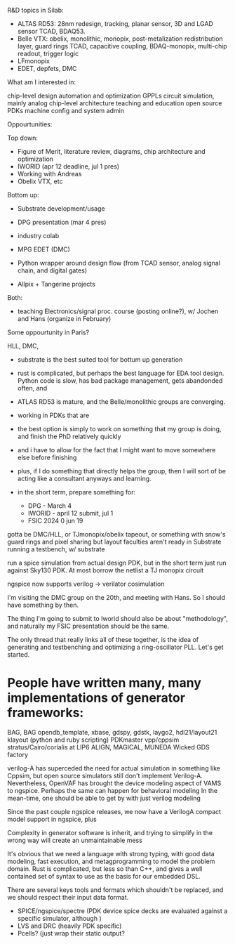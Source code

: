 R&D topics in Silab:
- ALTAS RD53: 28nm redesign, tracking, planar sensor, 3D and LGAD sensor TCAD, BDAQ53.
- Belle VTX: obelix, monolithic, monopix, post-metalization redistribution layer, guard rings TCAD, capacitive coupling, BDAQ-monopix, multi-chip readout, trigger logic
- LFmonopix
- EDET, depfets, DMC


What am I interested in:

chip-level design automation and optimization
GPPLs
circuit simulation, mainly analog
chip-level architecture
teaching and education
open source PDKs
machine config and system admin

Oppourtunities:

Top down:
- Figure of Merit, literature review, diagrams, chip architecture and optimization
- IWORID (apr 12 deadline, jul 1 pres)
- Working with Andreas
- Obelix VTX, etc

Bottom up:
- Substrate development/usage
- DPG presentation (mar 4 pres)

- industry colab
- MPG EDET (DMC)
- Python wrapper around design flow (from TCAD sensor, analog signal chain, and digital gates)
- Allpix + Tangerine projects

Both:
- teaching Electronics/signal proc. course (posting online?), w/ Jochen and Hans (organize in February)


Some oppourtunity in Paris?



HLL, DMC,

- substrate is the best suited tool for bottum up generation
- rust is complicated, but perhaps the best language for EDA tool design. Python code is slow, has bad package management, gets abandonded often, and 
- ATLAS RD53 is mature, and the Belle/monolithic groups are converging.
- working in PDKs that are 

- the best option is simply to work on something that my group is doing, and finish the PhD relatively quickly
- and i have to allow for the fact that I might want to move somewhere else before finishing
- plus, if I do something that directly helps the group, then I will sort of be acting like a consultant anyways and learning.

- in the short term, prepare something for:
    - DPG - March 4
    - IWORID - april 12 submit, jul 1
    - FSIC 2024 0 jun 19

gotta be DMC/HLL, or TJmonopix/obelix tapeout, or something with snow's guard rings and pixel sharing
    but layout faculties aren't ready in Substrate
    running a testbench, w/ substrate

run a spice simulation from actual design PDK, but in the short term just run against Sky130 PDK. At most borrow the netlist a TJ monopix circuit

ngspice now supports verilog -> verilator cosimulation

I'm visiting the DMC group on the 20th, and meeting with Hans. So I should have something by then.

The thing I'm going to submit to Iworid should also be about "methodology", and naturally my FSIC presentation should be the same.

The only thread that really links all of these together, is the idea of generating and testbenching and optimizing a ring-oscillator PLL. Let's get started.

# People have written many, many implementations of generator frameworks:
BAG, BAG opendb_template, xbase, gdspy, gdstk, laygo2, hdl21/layout21
klayout (python and ruby scripting)
PDKmaster
vpp/cppsim
stratus/Cairo/corialis at LIP6
ALIGN, MAGICAL, MUNEDA Wicked
GDS factory

verilog-A has superceded the need for actual simulation in something like Cppsim, but open source simulators still don't implement Verilog-A.
Nevertheless, OpenVAF has brought the device modeling aspect of VAMS to ngspice.
Perhaps the same can happen for behavioral modeling
In the mean-time, one should be able to get by with just verilog modeling

Since the past couple ngspice releases, we now have a VerilogA compact model support in ngspice, plus 

Complexity in generator software is inherit, and trying to simplify in the wrong way will create an unmaintainable mess

It's obvious that we need a language with strong typing, with good data modeling, fast execution, and metagprogramming to model the problem domain. Rust is complicated, but less so than C++, and gives a well contained set of syntax to use as the basis for our embedded DSL.



There are several keys tools and formats which shouldn't be replaced, and we should respect their input data format.
- SPICE/ngspice/spectre (PDK device spice decks are evaluated against a specific simulator, although )
- LVS and DRC (heavily PDK specific)
- Pcells? (just wrap their static output?

